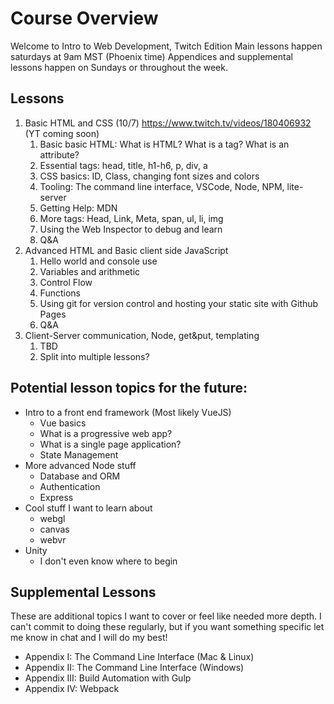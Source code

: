 # Course Overview
Welcome to Intro to Web Development, Twitch Edition
Main lessons happen saturdays at 9am MST (Phoenix time)
Appendices and supplemental lessons happen on Sundays or throughout the week.

## Lessons
1. Basic HTML and CSS (10/7)
    https://www.twitch.tv/videos/180406932 (YT coming soon)
    1. Basic basic HTML: What is HTML? What is a tag? What is an attribute?
    2. Essential tags: head, title, h1-h6, p, div, a
    3. CSS basics: ID, Class, changing font sizes and colors
    4. Tooling: The command line interface, VSCode, Node, NPM, lite-server
    5. Getting Help: MDN
    6. More tags: Head, Link, Meta, span, ul, li, img
    7. Using the Web Inspector to debug and learn
    8. Q&A
2. Advanced HTML and Basic client side JavaScript
    1. Hello world and console use
    2. Variables and arithmetic
    3. Control Flow
    4. Functions
    5. Using git for version control and hosting your static site with Github Pages
    6. Q&A
3. Client-Server communication, Node, get&put, templating
    1. TBD
    2. Split into multiple lessons?

## Potential lesson topics for the future:
 - Intro to a front end framework (Most likely VueJS)
    - Vue basics
    - What is a progressive web app?
    - What is a single page application?
    - State Management
 - More advanced Node stuff
    - Database and ORM
    - Authentication
    - Express
 - Cool stuff I want to learn about
    - webgl
    - canvas
    - webvr
 - Unity
    - I don't even know where to begin

## Supplemental Lessons
These are additional topics I want to cover or feel like needed more depth. I can't commit to doing these regularly, but if you want something specific let me know in chat and I will do my best!
 - Appendix I: The Command Line Interface (Mac & Linux)
 - Appendix II: The Command Line Interface (Windows)
 - Appendix III: Build Automation with Gulp
 - Appendix IV: Webpack